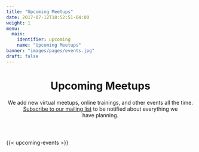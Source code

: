 ```yaml
---
title: "Upcoming Meetups"
date: 2017-07-12T18:52:51-04:00
weight: 1
menu:
  main:
    identifier: upcoming
    name: "Upcoming Meetups"
banner: "images/pages/events.jpg"
draft: false
---
```


<!-- markdownlint-disable -->
<main>
  <div class="mb-20">
    <header class="container px-6 pt-12 pb-10 mx-auto">
      <h1 class="mb-2 text-5xl font-bold">Upcoming Meetups</h1>
      <p class="max-w-3xl text-xl">
        We add new virtual meetups, online trainings, and other events all the time. <a href="/subscribe/" class="link text-sky">Subscribe to our mailing list</a> to be notified about everything we have&nbsp;planning.
      </p>
    </header>
  </div>

  {{< upcoming-events >}}
</main>
<!-- markdownlint-restore -->
